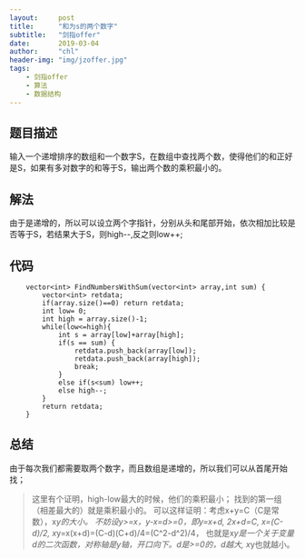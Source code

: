 ```yaml
---
layout:     post
title:      "和为s的两个数字"
subtitle:   "剑指offer"
date:       2019-03-04
author:     "chl"
header-img: "img/jzoffer.jpg"
tags:
    - 剑指offer
    - 算法
    - 数据结构
--- 
```


## 题目描述
输入一个递增排序的数组和一个数字S，在数组中查找两个数，使得他们的和正好是S，如果有多对数字的和等于S，输出两个数的乘积最小的。

## 解法
由于是递增的，所以可以设立两个字指针，分别从头和尾部开始，依次相加比较是否等于S，若结果大于S，则high--,反之则low++;

## 代码
```
    vector<int> FindNumbersWithSum(vector<int> array,int sum) {
        vector<int> retdata;
        if(array.size()==0) return retdata;
        int low= 0;
        int high = array.size()-1;
        while(low<=high){
            int s = array[low]+array[high];
            if(s == sum) {
                retdata.push_back(array[low]);
                retdata.push_back(array[high]);  
                break;
            }
            else if(s<sum) low++;
            else high--;
        }
        return retdata;
    }
```

## 总结
由于每次我们都需要取两个数字，而且数组是递增的，所以我们可以从首尾开始找；

> 这里有个证明，high-low最大的时候，他们的乘积最小；
> 找到的第一组（相差最大的）就是乘积最小的。
> 可以这样证明：考虑x+y=C（C是常数），x*y的大小。
> 不妨设y>=x，y-x=d>=0，即y=x+d, 2x+d=C, x=(C-d)/2, x*y=x(x+d)=(C-d)(C+d)/4=(C^2-d^2)/4，
> 也就是x*y是一个关于变量d的二次函数，对称轴是y轴，开口向下。d是>=0的，d越大, x*y也就越小。
